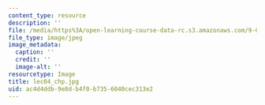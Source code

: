 ```yaml
---
content_type: resource
description: ''
file: /media/https%3A/open-learning-course-data-rc.s3.amazonaws.com/9-00sc-introduction-to-psychology-fall-2011/ac4d4ddb9e8db4f0b7356040cec313e2_lec04_chp.jpg
file_type: image/jpeg
image_metadata:
  caption: ''
  credit: ''
  image-alt: ''
resourcetype: Image
title: lec04_chp.jpg
uid: ac4d4ddb-9e8d-b4f0-b735-6040cec313e2
---
```

